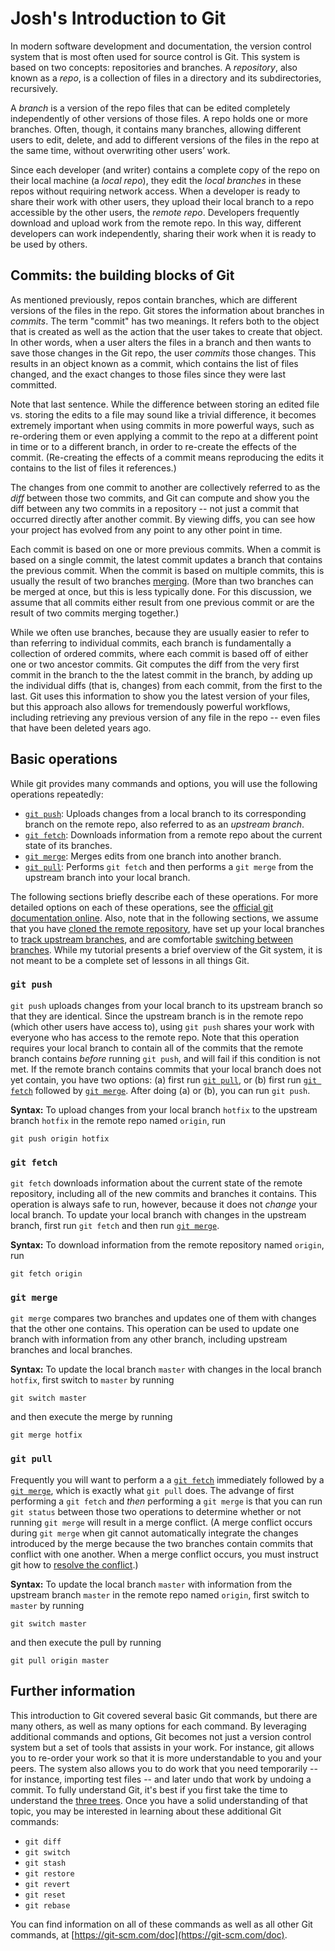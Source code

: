 # Josh's Introduction to Git

In modern software development and documentation, the version control system that is most often used for source control is Git. This system is based on two concepts: repositories and branches. A *repository*, also known as a *repo*, is a collection of files in a directory and its subdirectories, recursively.

A *branch* is a version of the repo files that can be edited completely independently of other versions of those files. A repo holds one or more branches. Often, though, it contains many branches, allowing different users to edit, delete, and add to different versions of the files in the repo at the same time, without overwriting other users’ work.

Since each developer (and writer) contains a complete copy of the repo on their local machine (a *local repo*), they edit the *local branches* in these repos without requiring network access. When a developer is ready to share their work with other users, they upload their local branch to a repo accessible by the other users, the *remote repo*. Developers frequently download and upload work from the remote repo. In this way, different developers can work independently, sharing their work when it is ready to be used by others.

## Commits: the building blocks of Git

As mentioned previously, repos contain branches, which are different versions of the files in the repo. Git stores the information about branches in *commits*. The term "commit" has two meanings. It refers both to the object that is created as well as the action that the user takes to create that object. In other words, when a user alters the files in a branch and then wants to save those changes in the Git repo, the user *commits* those changes. This results in an object known as a commit, which contains the list of files changed, and the exact changes to those files since they were last committed.

Note that last sentence. While the difference between storing an edited file vs. storing the edits to a file may sound like a trivial difference, it becomes extremely important when using commits in more powerful ways, such as re-ordering them or even applying a commit to the repo at a different point in time or to a different branch, in order to re-create the effects of the commit. (Re-creating the effects of a commit means reproducing the edits it contains to the list of files it references.)

The changes from one commit to another are collectively referred to as the *diff* between those two commits, and Git can compute and show you the diff between any two commits in a repository -- not just a commit that occurred directly after another commit. By viewing diffs, you can see how your project has evolved from any point to any other point in time.

Each commit is based on one or more previous commits. When a commit is based on a single commit, the latest commit updates a branch that contains the previous commit. When the commit is based on multiple commits, this is usually the result of two branches [merging](#git-merge). (More than two branches can be merged at once, but this is less typically done. For this discussion, we assume that all commits either result from one previous commit or are the result of two commits merging together.)

While we often use branches, because they are usually easier to refer to than referring to individual commits, each branch is fundamentally a collection of ordered commits, where each commit is based off of either one or two ancestor commits. Git computes the diff from the very first commit in the branch to the the latest commit in the branch, by adding up the individual diffs (that is, changes) from each commit, from the first to the last. Git uses this information to show you the latest version of your files, but this approach also allows for tremendously powerful workflows, including retrieving any previous version of any file in the repo -- even files that have been deleted years ago.


## Basic operations

While git provides many commands and options, you will use the following operations repeatedly:

- [`git push`](#git-push): Uploads changes from a local branch to its corresponding branch on the remote repo, also referred to as an *upstream branch*. 
- [`git fetch`](#git-fetch): Downloads information from a remote repo about the current state of its branches.
- [`git merge`](#git-merge): Merges edits from one branch into another branch.
- [`git pull`](#git-pull): Performs `git fetch` and then performs a `git merge` from the upstream branch into your local branch.

The following sections briefly describe each of these operations. For more detailed options on each of these operations, see the [official git documentation online](https://git-scm.com/doc). Also, note that in the following sections, we assume that you have [cloned the remote repository](https://git-scm.com/book/en/v2/Git-Basics-Getting-a-Git-Repository), have set up your local branches to [track upstream branches](https://www.git-tower.com/learn/git/faq/track-remote-upstream-branch/), and are comfortable [switching between branches](https://git-scm.com/docs/git-switch). While my tutorial presents a brief overview of the Git system, it is not meant to be a complete set of lessons in all things Git.

### `git push`

`git push` uploads changes from your local branch to its upstream branch so that they are identical. Since the upstream branch is in the remote repo (which other users have access to), using `git push` shares your work with everyone who has access to the remote repo. Note that this operation requires your local branch to contain all of the commits that the remote branch contains *before* running `git push`, and will fail if this condition is not met. If the remote branch contains commits that your local branch does not yet contain, you have two options: (a) first run [`git pull`](#git-pull), or (b) first run [`git fetch`](#git-fetch) followed by [`git merge`](#git-merge). After doing (a) or (b), you can run `git push`.

**Syntax:** To upload changes from your local branch `hotfix` to the upstream branch `hotfix` in the remote repo named `origin`, run

```
git push origin hotfix
```

### `git fetch`

`git fetch` downloads information about the current state of the remote repository, including all of the new commits and branches it contains. This operation is always safe to run, however, because it does not *change* your local branch. To update your local branch with changes in the upstream branch, first run `git fetch` and then run [`git merge`](#git-merge).

**Syntax:** To download information from the remote repository named `origin`, run

```
git fetch origin
```

### `git merge`

`git merge` compares two branches and updates one of them with changes that the other one contains. This operation can be used to update one branch with information from any other branch, including upstream branches and local branches. 

**Syntax:** To update the local branch `master` with changes in the local branch `hotfix`, first switch to `master` by running

```
git switch master
```

and then execute the merge by running

```
git merge hotfix
```

### `git pull`

Frequently you will want to perform a a [`git fetch`](#git-fetch) immediately followed by a [`git merge`](#git-merge), which is exactly what `git pull` does. The advange of first performing a `git fetch` and *then* performing a `git merge` is that you can run `git status` between those two operations to determine whether or not running `git merge` will result in a merge conflict. (A merge conflict occurs during `git merge` when git cannot automatically integrate the changes introduced by the merge because the two branches contain commits that conflict with one another. When a merge conflict occurs, you must instruct git how to [resolve the conflict](https://git-scm.com/docs/git-merge#_how_to_resolve_conflicts).)

**Syntax:** To update the local branch `master` with information from the upstream branch `master` in the remote repo named `origin`, first switch to `master` by running

```
git switch master
```
and then execute the pull by running

```
git pull origin master
```

## Further information

This introduction to Git covered several basic Git commands, but there are many others, as well as many options for each command. By leveraging additional commands and options, Git becomes not just a version control system but a set of tools that assists in your work. For instance, git allows you to re-order your work so that it is more understandable to you and your peers. The system also allows you to do work that you need temporarily -- for instance, importing test files -- and later undo that work by undoing a commit. To fully understand Git, it's best if you first take the time to understand the [three trees](https://git-scm.com/book/en/v2/Git-Tools-Reset-Demystified#the-three-trees). Once you have a solid understanding of that topic, you may be interested in learning about these additional Git commands:

- `git diff`
- `git switch`
- `git stash`
- `git restore`
- `git revert`
- `git reset`
- `git rebase`

You can find information on all of these commands as well as all other Git commands, at [https://git-scm.com/doc](https://git-scm.com/doc). 
